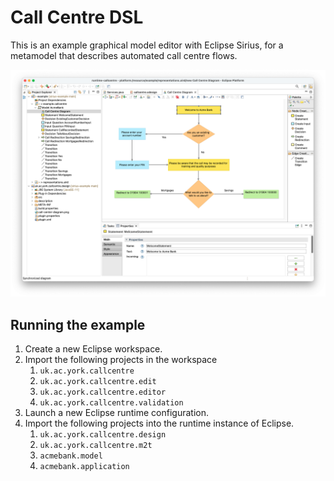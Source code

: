 # Call Centre DSL

This is an example graphical model editor with Eclipse Sirius, for a metamodel that describes automated call centre flows.

![](screenshots/callcentre-editor.png)

## Running the example

1. Create a new Eclipse workspace.
1. Import the following projects in the workspace
   1. `uk.ac.york.callcentre`
   1. `uk.ac.york.callcentre.edit`
   1. `uk.ac.york.callcentre.editor`
   1. `uk.ac.york.callcentre.validation`
1. Launch a new Eclipse runtime configuration.
1. Import the following projects into the runtime instance of Eclipse.
   1. `uk.ac.york.callcentre.design`
   1. `uk.ac.york.callcentre.m2t`
   1. `acmebank.model`
   1. `acmebank.application`
